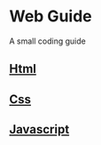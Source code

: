
<link rel="stylesheet"
href="mdfutr.css"/>

# Web Guide
A small coding guide
## [Html](/html.md)

## [Css](/css.md)

## [Javascript](/js.md)
